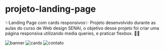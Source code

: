 # projeto-landing-page
✨Landing Page com cards responsivos✨
Projeto desenvolvido durante as aulas do curso de Web design SENAI, o objetivo desse projeto foi criar uma página responsiva utilizando media queries, e praticar flexbox. 👩‍💻



![banner](https://user-images.githubusercontent.com/97376406/187082004-a5fb5993-ff8e-4b94-b38d-34b2a36c5c83.png)
![cards](https://user-images.githubusercontent.com/97376406/187082028-c8b3cff8-9199-4c3f-9036-abe6ff59eed3.png)
![contato](https://user-images.githubusercontent.com/97376406/187082027-d8d6c0fa-a1a8-4f28-bdff-ce980f97a6b4.png)
